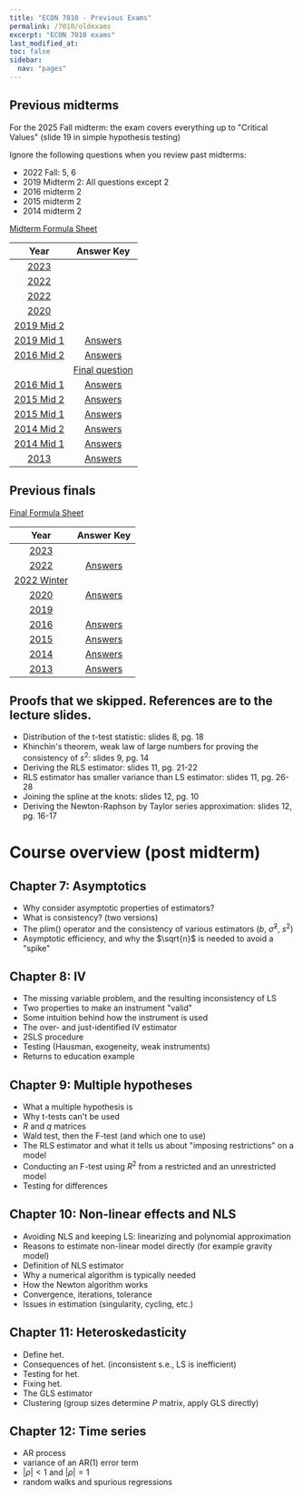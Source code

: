 ```yaml
---
title: "ECON 7010 - Previous Exams"
permalink: /7010/oldexams
excerpt: "ECON 7010 exams"
last_modified_at:
toc: false
sidebar:
  nav: "pages"
---
```


## Previous midterms

For the 2025 Fall midterm: the exam covers everything up to "Critical Values" (slide 19 in simple hypothesis testing)

Ignore the following questions when you review past midterms:
- 2022 Fall: 5, 6
- 2019 Midterm 2: All questions except 2
- 2016 midterm 2
- 2015 midterm 2
- 2014 midterm 2

[Midterm Formula Sheet](https://rtgodwin.com/7010/exams/midformula.pdf)

| Year                                                  | Answer Key
| :---------------------------------------------------: | :--------------------------------------------------------: |
| [2023](https://rtgodwin.com/7010/exams/mid2023ans.pdf)   |   |
| [2022](https://rtgodwin.com/7010/exams/mid2022fallans.pdf)   |   |
| [2022](https://rtgodwin.com/7010/exams/2022midans.pdf)   |   |
| [2020](https://rtgodwin.com/7010/exams/2020mid.pdf)   |   |
| [2019 Mid 2](https://rtgodwin.com/7010/exams/2019mid2.pdf)   |                                                            |
| [2019 Mid 1](https://rtgodwin.com/7010/exams/2019mid1.pdf)   | [Answers](https://rtgodwin.com/7010/exams/2019mid1ans.pdf)  |
| [2016 Mid 2](https://rtgodwin.com/7010/exams/2016mid2.pdf) | [Answers](https://rtgodwin.com/7010/exams/2016mid2ans.pdf) |
| | [Final question](https://rtgodwin.com/7010/exams/2016mid2ans2.pdf) |
| [2016 Mid 1](https://rtgodwin.com/7010/exams/2016mid1.pdf) | [Answers](https://rtgodwin.com/7010/exams/2016mid1ans.pdf) |
| [2015 Mid 2](https://rtgodwin.com/7010/exams/2015mid2.pdf)   | [Answers](https://rtgodwin.com/7010/exams/2015mid2ans.pdf)  |
| [2015 Mid 1](https://rtgodwin.com/7010/exams/2015mid1.pdf)   | [Answers](https://rtgodwin.com/7010/exams/2015mid1ans.pdf)  |
| [2014 Mid 2](https://rtgodwin.com/7010/exams/2014mid2.pdf)   | [Answers](https://rtgodwin.com/7010/exams/2014mid2ans.pdf)  |
| [2014 Mid 1](https://rtgodwin.com/7010/exams/2014mid1.pdf)   | [Answers](https://rtgodwin.com/7010/exams/2014mid1ans.pdf)  |
| [2013](https://rtgodwin.com/7010/exams/2013mid.pdf)   | [Answers](https://rtgodwin.com/7010/exams/2013midans.pdf)  |

## Previous finals

[Final Formula Sheet](https://rtgodwin.com/7010/exams/formula.pdf)

| Year                                                  | Answer Key
| :---------------------------------------------------: | :---------------------------------------------------------: |
| [2023](https://rtgodwin.com/3040/exams/2023finalans.pdf) |  |
| [2022](https://rtgodwin.com/7010/exams/2022final.pdf) | [Answers](https://rtgodwin.com/7010/exams/2022finalans.pdf) |
| [2022 Winter](https://rtgodwin.com/7010/exams/2022finalW.pdf) |  |
| [2020](https://rtgodwin.com/7010/exams/2020final.pdf) | [Answers](https://rtgodwin.com/7010/exams/2020finalans.pdf) |
| [2019](https://rtgodwin.com/7010/exams/2019final.pdf) |  |
| [2016](https://rtgodwin.com/7010/exams/2016final.pdf) | [Answers](https://rtgodwin.com/7010/exams/2016finalans.pdf) |
| [2015](https://rtgodwin.com/7010/exams/2015final.pdf) | [Answers](https://rtgodwin.com/7010/exams/2015finalans.pdf) |
| [2014](https://rtgodwin.com/7010/exams/2014final.pdf) | [Answers](https://rtgodwin.com/7010/exams/2014finalans.pdf) |
| [2013](https://rtgodwin.com/7010/exams/2013final.pdf) | [Answers](https://rtgodwin.com/7010/exams/2013finalans.pdf) |

## Proofs that we skipped. References are to the lecture slides.
 - Distribution of the t-test statistic: slides 8, pg. 18
 - Khinchin's theorem, weak law of large numbers for proving the consistency of $s^2$: slides 9, pg. 14
 - Deriving the RLS estimator: slides 11, pg. 21-22
 - RLS estimator has smaller variance than LS estimator: slides 11, pg. 26-28
 - Joining the spline at the knots: slides 12, pg. 10
 - Deriving the Newton-Raphson by Taylor series approximation: slides 12, pg. 16-17

# Course overview (post midterm)

## Chapter 7: Asymptotics
 - Why consider asymptotic properties of estimators?
 - What is consistency? (two versions)
 - The plim() operator and the consistency of various estimators ($b$, $\hat{\sigma}^2$, $s^2$)
 - Asymptotic efficiency, and why the $\sqrt{n}$ is needed to avoid a "spike"

## Chapter 8: IV
 - The missing variable problem, and the resulting inconsistency of LS
 - Two properties to make an instrument "valid"
 - Some intuition behind how the instrument is used
 - The over- and just-identified IV estimator
 - 2SLS procedure
 - Testing (Hausman, exogeneity, weak instruments)
 - Returns to education example

## Chapter 9: Multiple hypotheses
 - What a multiple hypothesis is
 - Why t-tests can't be used
 - $R$ and $q$ matrices
 - Wald test, then the F-test (and which one to use)
 - The RLS estimator and what it tells us about "imposing restrictions" on a model
 - Conducting an F-test using $R^2$ from a restricted and an unrestricted model
 - Testing for differences

## Chapter 10: Non-linear effects and NLS
 - Avoiding NLS and keeping LS: linearizing and polynomial approximation
 - Reasons to estimate non-linear model directly (for example gravity model)
 - Definition of NLS estimator
 - Why a numerical algorithm is typically needed
 - How the Newton algorithm works
 - Convergence, iterations, tolerance
 - Issues in estimation (singularity, cycling, etc.)

## Chapter 11: Heteroskedasticity
 - Define het.
 - Consequences of het. (inconsistent s.e., LS is inefficient)
 - Testing for het.
 - Fixing het.
 - The GLS estimator
 - Clustering (group sizes determine $P$ matrix, apply GLS directly)

## Chapter 12: Time series
 - AR process
 - variance of an AR(1) error term
 - $\lvert \rho \rvert < 1$ and $\lvert \rho \rvert = 1$
 - random walks and spurious regressions
